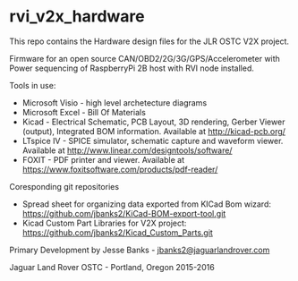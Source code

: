 # rvi_v2x_hardware

This repo contains the Hardware design files for the JLR OSTC V2X project. 

Firmware for an open source CAN/OBD2/2G/3G/GPS/Accelerometer with Power sequencing of RaspberryPi 2B host with RVI node installed.

Tools in use:

- Microsoft Visio - high level archetecture diagrams
- Microsoft Excel - Bill Of Materials 
- Kicad - Electrical Schematic, PCB Layout, 3D rendering, Gerber Viewer (output), Integrated BOM information. Available at http://kicad-pcb.org/
- LTspice IV - SPICE simulator, schematic capture and waveform viewer. Available at http://www.linear.com/designtools/software/
- FOXIT - PDF printer and viewer. Available at https://www.foxitsoftware.com/products/pdf-reader/

Coresponding git repositories

- Spread sheet for organizing data exported from KICad Bom wizard: https://github.com/jbanks2/KiCad-BOM-export-tool.git
- Kicad Custom Part Libraries for V2X project: https://github.com/jbanks2/Kicad_Custom_Parts.git

Primary Development by Jesse Banks - jbanks2@jaguarlandrover.com

Jaguar Land Rover OSTC - Portland, Oregon 2015-2016
